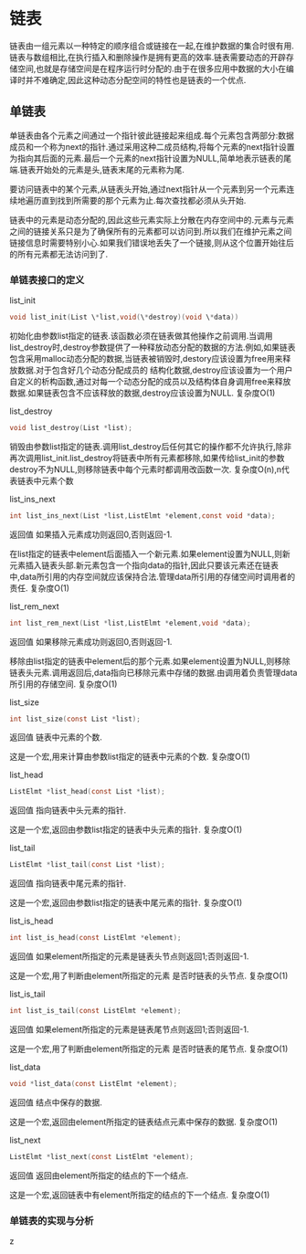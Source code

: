 # 链表

链表由一组元素以一种特定的顺序组合或链接在一起,在维护数据的集合时很有用.链表与数组相比,在执行插入和删除操作是拥有更高的效率.链表需要动态的开辟存储空间,也就是存储空间是在程序运行时分配的.由于在很多应用中数据的大小在编译时并不难确定,因此这种动态分配空间的特性也是链表的一个优点.

## 单链表

单链表由各个元素之间通过一个指针彼此链接起来组成.每个元素包含两部分:数据成员和一个称为next的指针.通过采用这种二成员结构,将每个元素的next指针设置为指向其后面的元素.最后一个元素的next指针设置为NULL,简单地表示链表的尾端.链表开始处的元素是头,链表末尾的元素称为尾.

要访问链表中的某个元素,从链表头开始,通过next指针从一个元素到另一个元素连续地遍历直到找到所需要的那个元素为止.每次查找都必须从头开始.

链表中的元素是动态分配的,因此这些元素实际上分散在内存空间中的.元素与元素之间的链接关系只是为了确保所有的元素都可以访问到.所以我们在维护元素之间链接信息时需要特别小心.如果我们错误地丢失了一个链接,则从这个位置开始往后的所有元素都无法访问到了.

### 单链表接口的定义

list_init

```c
void list_init(List \*list,void(\*destroy)(void \*data))
```

初始化由参数list指定的链表.该函数必须在链表做其他操作之前调用.当调用list_destroy时,destroy参数提供了一种释放动态分配的数据的方法.例如,如果链表包含采用malloc动态分配的数据,当链表被销毁时,destory应该设置为free用来释放数据.对于包含好几个动态分配成员的 结构化数据,destroy应该设置为一个用户自定义的析构函数,通过对每一个动态分配的成员以及结构体自身调用free来释放数据.如果链表包含不应该释放的数据,destroy应该设置为NULL.
复杂度O(1)

list_destroy

```c
void list_destroy(List *list);
```

销毁由参数list指定的链表.调用list_destroy后任何其它的操作都不允许执行,除非再次调用list_init.list_destroy将链表中所有元素都移除,如果传给list_init的参数destroy不为NULL,则移除链表中每个元素时都调用改函数一次.
复杂度O(n),n代表链表中元素个数

list_ins_next

```c
int list_ins_next(List *list,ListElmt *element,const void *data);
```

返回值 如果插入元素成功则返回0,否则返回-1.

在list指定的链表中element后面插入一个新元素.如果element设置为NULL,则新元素插入链表头部.新元素包含一个指向data的指针,因此只要该元素还在链表中,data所引用的内存空间就应该保持合法.管理data所引用的存储空间时调用者的责任.
复杂度O(1)

list_rem_next

```c
int list_rem_next(List *list,ListElmt *element,void *data);
```

返回值 如果移除元素成功则返回0,否则返回-1.

移除由list指定的链表中element后的那个元素.如果element设置为NULL,则移除链表头元素.调用返回后,data指向已移除元素中存储的数据.由调用着负责管理data所引用的存储空间.
复杂度O(1)

list_size

```c
int list_size(const List *list);
```

返回值 链表中元素的个数.

这是一个宏,用来计算由参数list指定的链表中元素的个数.
复杂度O(1)

list_head

```c
ListElmt *list_head(const List *list);
```

返回值 指向链表中头元素的指针.

这是一个宏,返回由参数list指定的链表中头元素的指针.
复杂度O(1)

list_tail

```c
ListElmt *list_tail(const List *list);
```

返回值 指向链表中尾元素的指针.

这是一个宏,返回由参数list指定的链表中尾元素的指针.
复杂度O(1)

list_is_head

```c
int list_is_head(const ListElmt *element);
```

返回值 如果element所指定的元素是链表头节点则返回1;否则返回-1.

这是一个宏,用了判断由element所指定的元素 是否时链表的头节点.
复杂度O(1)

list_is_tail

```c
int list_is_tail(const ListElmt *element);
```

返回值 如果element所指定的元素是链表尾节点则返回1;否则返回-1.

这是一个宏,用了判断由element所指定的元素 是否时链表的尾节点.
复杂度O(1)

list_data

```c
void *list_data(const ListElmt *element);
```

返回值 结点中保存的数据.

这是一个宏,返回由element所指定的链表结点元素中保存的数据.
复杂度O(1)

list_next

```c
ListElmt *list_next(const ListElmt *element);
```

返回值 返回由element所指定的结点的下一个结点.

这是一个宏,返回链表中有element所指定的结点的下一个结点.
复杂度O(1)

### 单链表的实现与分析

z